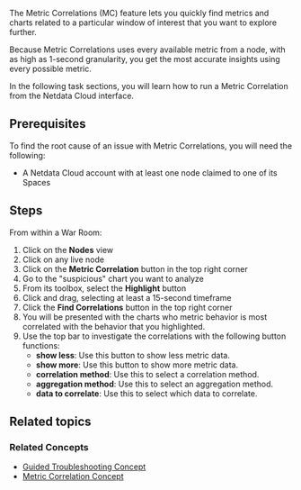 <!--
title: "Find the root cause of an issue with Metric correlations"
sidebar_label: "Find the root cause of an issue with Metric correlations"
custom_edit_url: "https://github.com/netdata/netdata/blob/master/docs/tasks/operations/find-the-root-cause-of-an-issue-with-metric-correlations.md"
learn_status: "Published"
learn_topic_type: "Tasks"
sidebar_position: "7"
learn_rel_path: "Operations"
learn_docs_purpose: "Instructions on how to use metric correlations to find correlated charts "
learn_repo_doc: "True"
-->

The Metric Correlations (MC) feature lets you quickly find metrics and charts related to a particular window of interest
that you want to explore further.

Because Metric Correlations uses every available metric from a node, with as high as 1-second granularity, you get
the most accurate insights using every possible metric.

In the following task sections, you will learn how to run a Metric Correlation from the Netdata Cloud interface.

## Prerequisites

To find the root cause of an issue with Metric Correlations, you will need the following:

- A Netdata Cloud account with at least one node claimed to one of its Spaces

## Steps

From within a War Room:

1. Click on the **Nodes** view
2. Click on any live node
3. Click on the **Metric Correlation** button in the top right corner
4. Go to the "suspicious" chart you want to analyze
5. From its toolbox, select the **Highlight** button
6. Click and drag, selecting at least a 15-second timeframe
7. Click the **Find Correlations** button in the top right corner
8. You will be presented with the charts who metric behavior is most correlated with the behavior that you highlighted.
9. Use the top bar to investigate the correlations with the following button functions:
    -  **show less**: Use this button to show less metric data.   
    -  **show more**: Use this button to show more metric data.
    -  **correlation method**: Use this to select a correlation method.
    -  **aggregation method**: Use this to select an aggregation method.
    -  **data to correlate**: Use this to select which data to correlate.

## Related topics

### Related Concepts

- [Guided Troubleshooting Concept](https://github.com/netdata/netdata/blob/master/docs/concepts/netdata-architecture/guided-troubleshooting.md)
- [Metric Correlation Concept](https://github.com/netdata/netdata/blob/master/docs/concepts/guided-troubleshooting/metric-correlations.md)
